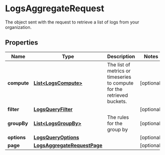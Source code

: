 

# LogsAggregateRequest

The object sent with the request to retrieve a list of logs from your organization.
## Properties

Name | Type | Description | Notes
------------ | ------------- | ------------- | -------------
**compute** | [**List&lt;LogsCompute&gt;**](LogsCompute.md) | The list of metrics or timeseries to compute for the retrieved buckets. |  [optional]
**filter** | [**LogsQueryFilter**](LogsQueryFilter.md) |  |  [optional]
**groupBy** | [**List&lt;LogsGroupBy&gt;**](LogsGroupBy.md) | The rules for the group by |  [optional]
**options** | [**LogsQueryOptions**](LogsQueryOptions.md) |  |  [optional]
**page** | [**LogsAggregateRequestPage**](LogsAggregateRequestPage.md) |  |  [optional]



